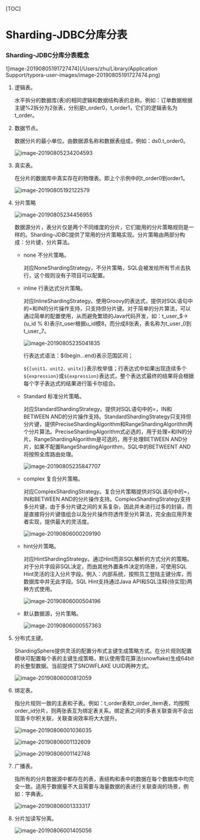 [TOC]

# Sharding-JDBC分库分表

### Sharding-JDBC分库分表概念

![image-20190805191727474](/Users/zhu/Library/Application Support/typora-user-images/image-20190805191727474.png)

1. 逻辑表。

   水平拆分的数据库(表)的相同逻辑和数据结构表的总称。例如：订单数据根据主键%2拆分为2张表，分别是t_order0，t_order1，它们的逻辑表名为t_order。

2. 数据节点。

   数据分片的最小单位。由数据源名称和数据表组成，例如：ds0.t_order0。

   ![image-20190805234204593](assets/image-20190805234204593.png)

3. 真实表。

   在分片的数据库中真实存在的物理表。即上个示例中的t_order0到order1。

   ![image-20190805192122579](assets/image-20190805192122579.png)
   
4. 分片策略

   ![image-20190805234456955](assets/image-20190805234456955.png)

   数据源分片，表分片仅是两个不同维度的分片，它们能用的分片策略规则是一样的。Sharding-JDBC提供了常用的分片策略实现。分片策略由两部分构成：分片键，分片算法。

   * none 不分片策略。

     对应NoneShardingStrategy，不分片策略，SQL会被发给所有节点去执行，这个规则没有子项目可以配置。

   * inline 行表达式分片策略。

     对应InlineShardingStrategy。使用Groovy的表达式，提供对SQL语句中的=和IN的分片操作支持，只支持但分片键。对于简单的分片算法，可以通过简单的配置使用，从而避免繁琐的Java代码开发，如：t_user_$->{u_id % 8}表示t_user根据u_id模8，而分成8张表，表名称为t_user_0到t_user_7。

     ![image-20190805235041835](assets/image-20190805235041835.png)

     行表达式语法：${begin…end}表示范围区间；

     `${[unit1，unit2，unitx]}`表示枚举值；行表达式中如果出现连续多个` ${expression}`或​`${expression}`表达式，整个表达式最终的结果将会根据每个字子表达式的结果进行笛卡尔组合。

   * Standard 标准分片策略。

     对应StandardShardingStrategy。提供对SQL语句中的=，IN和BETWEEN AND的分片操作支持。StandardShardingStrategy只支持但分片键，提供PreciseShardingAlgorithm和RangeShardingAlgorithm两个分片算法。PreciseShardingAlgorithm式必选的，用于处理=和IN的分片。RangeShardingAlgorithm是可选的，用于处理BETWEEN AND分片，如果不配置RangeShardingAlgorithm，SQL中的BETWEENT AND将按照全库路由处理。

     ![image-20190805235847707](assets/image-20190805235847707.png)

   * complex 复合分片策略。

     对应ComplexShardingStrategy。复合分片策略提供对SQL语句中的=，IN和BETWEEN AND的分片操作支持。ComplexShardingStrategy支持多分片键，由于多分片键之间的关系复杂，因此并未进行过多的封装，而是直接将分片键值组合以及分片操作符透传至分片算法，完全由应用开发者实现，提供最大的灵活度。

     ![image-20190806000209190](assets/image-20190806000209190.png)

   * hint分片策略。

     对应HintShardingStrategy。通过Hint而非SQL解析的方式分片的策略。对于分片字段非SQL决定，而由其他外置条件决定的场景，可使用SQL Hint灵活的注入分片字段。例入：内部系统，按照员工登陆主键分库，而数据库中并无此字段。SQL Hint支持通过Java API和SQL注释(待实现)两种方式使用。

     ![image-20190806000504196](assets/image-20190806000504196.png)

   * 默认数据源，分片策略。

     ![image-20190806000557363](assets/image-20190806000557363.png)

5. 分布式主键。

   ShardingSphere提供灵活的配置分布式主键生成策略方式。在分片规则配置模块可配置每个表的主键生成策略，默认使用雪花算法(snowflake)生成64bit的长整型数据。当前提供了SNOWFLAKE UUID两种方式。

   ![image-20190806000812059](assets/image-20190806000812059.png)

6. 绑定表。

   指分片规则一致的主表和子表。例如：t_order表和t_order_item表，均按照order_id分片，则两张表互为绑定表关系。绑定表之间的多表关联查询不会出现笛卡尔积关联，关联查询效率将大大提升。

   ![image-20190806001036035](assets/image-20190806001036035.png)

   ![image-20190806001132609](assets/image-20190806001132609.png)

   ![image-20190806001142748](assets/image-20190806001142748.png)

7. 广播表。

   指所有的分片数据源中都存在的表，表结构和表中的数据在每个数据库中均完全一致。适用于数据量不大且需要与海量数据的表进行关联查询的场景，例如：字典表。

   ![image-20190806001333317](assets/image-20190806001333317.png)

8. 分片加读写分离。

   ![image-20190806001405056](assets/image-20190806001405056.png)

   

